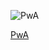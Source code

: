 
![PwA](https://alisher-ai.github.io/files/pwa.gif)

[PwA](https://github.com/Machine-Learning-Tokyo/papers-with-annotations)
